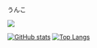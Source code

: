 うんこ

<a href="https://discord.gg/we2s9KtQtp">
  <img
    src="https://user-images.githubusercontent.com/57828948/175808239-b0e0489d-747c-4c2e-80a7-a3fb59b903b4.png"
  />
</a>

[![GitHub stats](https://github-readme-stats.vercel.app/api?username=ikasoba&show_icons=true)](https://github.com/anuraghazra/github-readme-stats)
[![Top Langs](https://github-readme-stats.vercel.app/api/top-langs/?username=ikasoba)](https://github.com/anuraghazra/github-readme-stats)
